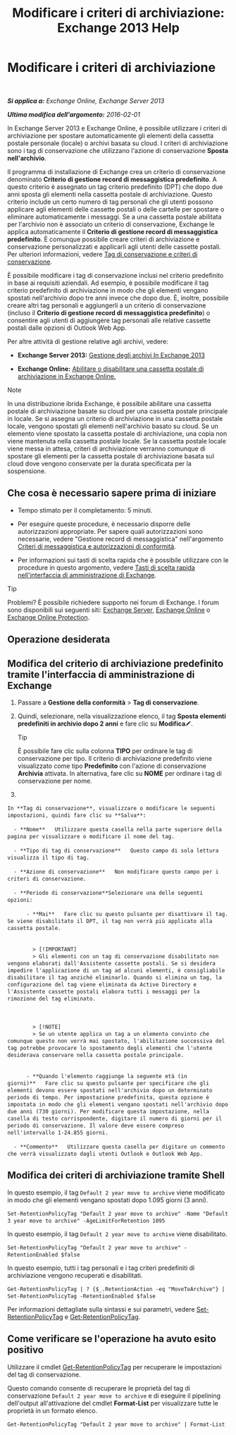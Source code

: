 ﻿---
title: 'Modificare i criteri di archiviazione: Exchange 2013 Help'
TOCTitle: Modificare i criteri di archiviazione
ms:assetid: 1e3002c2-801a-43ea-ae00-52ab34d76b9c
ms:mtpsurl: https://technet.microsoft.com/it-it/library/Hh529919(v=EXCHG.150)
ms:contentKeyID: 50480131
ms.date: 05/22/2018
mtps_version: v=EXCHG.150
ms.translationtype: MT
---

# Modificare i criteri di archiviazione

 

_**Si applica a:** Exchange Online, Exchange Server 2013_

_**Ultima modifica dell'argomento:** 2016-02-01_

In Exchange Server 2013 e Exchange Online, è possibile utilizzare i criteri di archiviazione per spostare automaticamente gli elementi della cassetta postale personale (locale) o archivi basata su cloud. I criteri di archiviazione sono i tag di conservazione che utilizzano l'azione di conservazione **Sposta nell'archivio**.

Il programma di installazione di Exchange crea un criterio di conservazione denominato **Criterio di gestione record di messaggistica predefinito**. A questo criterio è assegnato un tag criterio predefinito (DPT) che dopo due anni sposta gli elementi nella cassetta postale di archiviazione. Questo criterio include un certo numero di tag personali che gli utenti possono applicare agli elementi delle cassette postali o delle cartelle per spostare o eliminare automaticamente i messaggi. Se a una cassetta postale abilitata per l'archivio non è associato un criterio di conservazione, Exchange le applica automaticamente il **Criterio di gestione record di messaggistica predefinito**. È comunque possibile creare criteri di archiviazione e conservazione personalizzati e applicarli agli utenti delle cassette postali. Per ulteriori informazioni, vedere [Tag di conservazione e criteri di conservazione](retention-tags-and-retention-policies-exchange-2013-help.md).

È possibile modificare i tag di conservazione inclusi nel criterio predefinito in base ai requisiti aziendali. Ad esempio, è possibile modificare il tag criterio predefinito di archiviazione in modo che gli elementi vengano spostati nell'archivio dopo tre anni invece che dopo due. È, inoltre, possibile creare altri tag personali e aggiungerli a un criterio di conservazione (incluso il **Criterio di gestione record di messaggistica predefinito**) o consentire agli utenti di aggiungere tag personali alle relative cassette postali dalle opzioni di Outlook Web App.

Per altre attività di gestione relative agli archivi, vedere:

  - **Exchange Server 2013:**  [Gestione degli archivi In Exchange 2013](manage-in-place-archives-in-exchange-2013-exchange-2013-help.md)

  - **Exchange Online:**  [Abilitare o disabilitare una cassetta postale di archiviazione in Exchange Online.](https://technet.microsoft.com/it-it/library/jj984357\(v=exchg.150\))


> [!NOTE]
> In una distribuzione ibrida Exchange, è possibile abilitare una cassetta postale di archiviazione basate su cloud per una cassetta postale principale in locale. Se si assegna un criterio di archiviazione in una cassetta postale locale, vengono spostati gli elementi nell'archivio basato su cloud. Se un elemento viene spostato la cassetta postale di archiviazione, una copia non viene mantenuta nella cassetta postale locale. Se la cassetta postale locale viene messa in attesa, criteri di archiviazione verranno comunque di spostare gli elementi per la cassetta postale di archiviazione basata sul cloud dove vengono conservate per la durata specificata per la sospensione.



## Che cosa è necessario sapere prima di iniziare

  - Tempo stimato per il completamento: 5 minuti.

  - Per eseguire queste procedure, è necessario disporre delle autorizzazioni appropriate. Per sapere quali autorizzazioni sono necessarie, vedere "Gestione record di messaggistica" nell'argomento [Criteri di messaggistica e autorizzazioni di conformità](messaging-policy-and-compliance-permissions-exchange-2013-help.md).

  - Per informazioni sui tasti di scelta rapida che è possibile utilizzare con le procedure in questo argomento, vedere [Tasti di scelta rapida nell'interfaccia di amministrazione di Exchange](keyboard-shortcuts-in-the-exchange-admin-center-exchange-online-protection-help.md).


> [!TIP]
> Problemi? È possibile richiedere supporto nei forum di Exchange. I forum sono disponibili sui seguenti siti: <A href="https://go.microsoft.com/fwlink/p/?linkid=60612">Exchange Server</A>, <A href="https://go.microsoft.com/fwlink/p/?linkid=267542">Exchange Online</A> o <A href="https://go.microsoft.com/fwlink/p/?linkid=285351">Exchange Online Protection</A>.



## Operazione desiderata

## Modifica del criterio di archiviazione predefinito tramite l'interfaccia di amministrazione di Exchange

1.  Passare a **Gestione della conformità** \> **Tag di conservazione**.

2.  Quindi, selezionare, nella visualizzazione elenco, il tag **Sposta elementi predefiniti in archivio dopo 2 anni** e fare clic su **Modifica**![Icona Modifica](images/JJ218640.6f53ccb2-1f13-4c02-bea0-30690e6ea71d(EXCHG.150).gif "Icona Modifica").
    

    > [!TIP]
    > È possibile fare clic sulla colonna <STRONG>TIPO</STRONG> per ordinare le tag di conservazione per tipo. Il criterio di archiviazione predefinito viene visualizzato come tipo <STRONG>Predefinito</STRONG> con l'azione di conservazione <STRONG>Archivia</STRONG> attivata. In alternativa, fare clic su <STRONG>NOME</STRONG> per ordinare i tag di conservazione per nome.



3.  
    
    In **Tag di conservazione**, visualizzare o modificare le seguenti impostazioni, quindi fare clic su **Salva**:
    
      - **Nome**   Utilizzare questa casella nella parte superiore della pagina per visualizzare o modificare il nome del tag.
    
      - **Tipo di tag di conservazione**   Questo campo di sola lettura visualizza il tipo di tag.
    
      - **Azione di conservazione**   Non modificare questo campo per i criteri di conservazione.
    
      - **Periodo di conservazione**Selezionare una delle seguenti opzioni:
        
          - **Mai**   Fare clic su questo pulsante per disattivare il tag. Se viene disabilitato il DPT, il tag non verrà più applicato alla cassetta postale.
            

            > [!IMPORTANT]
            > Gli elementi con un tag di conservazione disabilitato non vengono elaborati dall'Assistente cassette postali. Se si desidera impedire l'applicazione di un tag ad alcuni elementi, è consigliabile disabilitare il tag anziché eliminarlo. Quando si elimina un tag, la configurazione del tag viene eliminata da Active Directory e l'Assistente cassette postali elabora tutti i messaggi per la rimozione del tag eliminato.

            

            > [!NOTE]
            > Se un utente applica un tag a un elemento convinto che comunque questo non verrà mai spostato, l'abilitazione successiva del tag potrebbe provocare lo spostamento degli elementi che l'utente desiderava conservare nella cassetta postale principale.

        
          - **Quando l'elemento raggiunge la seguente età (in giorni)**   Fare clic su questo pulsante per specificare che gli elementi devono essere spostati nell'archivio dopo un determinato periodo di tempo. Per impostazione predefinita, questa opzione è impostata in modo che gli elementi vengano spostati nell'archivio dopo due anni (730 giorni). Per modificare questa impostazione, nella casella di testo corrispondente, digitare il numero di giorni per il periodo di conservazione. Il valore deve essere compreso nell'intervallo 1-24.855 giorni.
    
      - **Commento**   Utilizzare questa casella per digitare un commento che verrà visualizzato dagli utenti Outlook e Outlook Web App.

## Modifica dei criteri di archiviazione tramite Shell

In questo esempio, il tag `Default 2 year move to archive` viene modificato in modo che gli elementi vengano spostati dopo 1.095 giorni (3 anni).

    Set-RetentionPolicyTag "Default 2 year move to archive" -Name "Default 3 year move to archive" -AgeLimitForRetention 1095

In questo esempio, il tag `Default 2 year move to archive` viene disabilitato.

    Set-RetentionPolicyTag "Default 2 year move to archive" -RetentionEnabled $false

In questo esempio, tutti i tag personali e i tag criteri predefiniti di archiviazione vengono recuperati e disabilitati.

    Get-RetentionPolicyTag | ? {$_.RetentionAction -eq "MoveToArchive"} | Set-RetentionPolicyTag -RetentionEnabled $false

Per informazioni dettagliate sulla sintassi e sui parametri, vedere [Set-RetentionPolicyTag](https://technet.microsoft.com/it-it/library/dd298042\(v=exchg.150\)) e [Get-RetentionPolicyTag](https://technet.microsoft.com/it-it/library/dd298009\(v=exchg.150\)).

## Come verificare se l'operazione ha avuto esito positivo

Utilizzare il cmdlet [Get-RetentionPolicyTag](https://technet.microsoft.com/it-it/library/dd298009\(v=exchg.150\)) per recuperare le impostazioni del tag di conservazione.

Questo comando consente di recuperare le proprietà del tag di conservazione `Default 2 year move to archive` e di eseguire il pipelining dell'output all'attivazione del cmdlet **Format-List** per visualizzare tutte le proprietà in un formato elenco.

    Get-RetentionPolicyTag "Default 2 year move to archive" | Format-List

